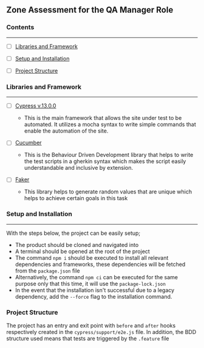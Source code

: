 ## Zone Assessment for the QA Manager Role

### Contents

---

- [ ] [Libraries and Framework](#libraries-and-framework)
- [ ] [Setup and Installation](#setup-and-installation)
- [ ] [Project Structure](#project-structure)



### Libraries and Framework

---

- [ ] [Cypress v.13.0.0](https://docs.cypress.io/guides/getting-started/installing-cypress)
  
    - This is the main framework that allows the site under test to be automated. It utilizes a mocha syntax to write simple commands that enable the automation of the site.
- [ ] [Cucumber](https://www.npmjs.com/package/@badeball/cypress-cucumber-preprocessor)
  
    - This is the Behaviour Driven Development library that helps to write the test scripts in a gherkin syntax which makes the script easily understandable and inclusive by extension.
- [ ] [Faker](https://www.npmjs.com/package/@faker-js/faker)

    - This library helps to generate random values that are unique which helps to achieve certain goals in this task
    

### Setup and Installation

---

With the steps below, the project can be easily setup;

- The product should be cloned and navigated into
- A terminal should be opened at the root of the project
- The command `npm i` should be executed to install all relevant dependencies and frameworks, these dependencies will be fetched from the `package.json` file
- Alternatively, the command `npm ci` can be executed for the same purpose only that this time, it will use the `package-lock.json`
- In the event that the installation isn't successful due to a legacy dependency, add the `--force` flag to the installation command.


### Project Structure

The project has an entry and exit point with `before` and `after` hooks respectively created in the `cypress/support/e2e.js` file. In addition, the BDD structure used means that tests are triggered by the `.feature` file

